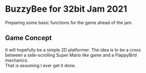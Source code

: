 # BuzzyBee for 32bit Jam 2021  

Preparing some basic functions for the game ahead of the jam.  

## Game Concept  

It will hopefully be a simple 2D platformer. The idea is to be a cross between a side-scrolling Super Mario like game and a FlappyBird mechanics.  
That is assuming I ever get it done.  
